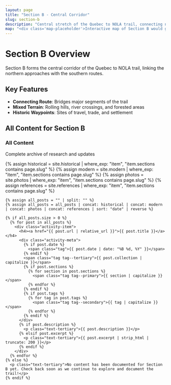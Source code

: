 ```yaml
---
layout: page
title: "Section B - Central Corridor"
slug: section-b
description: "Central stretch of the Quebec to NOLA trail, connecting northern and southern segments."
map: "<div class='map-placeholder'>Interactive map of Section B would go here</div>"
---
```


# Section B Overview

Section B forms the central corridor of the Quebec to NOLA trail, linking the northern approaches with the southern routes.

## Key Features

- **Connecting Route**: Bridges major segments of the trail
- **Mixed Terrain**: Rolling hills, river crossings, and forested areas
- **Historic Waypoints**: Sites of travel, trade, and settlement

## All Content for Section B

<div class="card">
  <div class="card__header">
    <h3 class="card__title">All Content</h3>
    <p class="card__subtitle">Complete archive of research and updates</p>
  </div>
  <div class="card__content">
    {% assign historical = site.historical | where_exp: "item", "item.sections contains page.slug" %}
    {% assign modern = site.modern | where_exp: "item", "item.sections contains page.slug" %}
    {% assign photos = site.photos | where_exp: "item", "item.sections contains page.slug" %}
    {% assign references = site.references | where_exp: "item", "item.sections contains page.slug" %}

    {% assign all_posts = "" | split: "" %}
    {% assign all_posts = all_posts | concat: historical | concat: modern | concat: photos | concat: references | sort: "date" | reverse %}

    {% if all_posts.size > 0 %}
      {% for post in all_posts %}
        <div class="activity-item">
          <h4><a href="{{ post.url | relative_url }}">{{ post.title }}</a></h4>
          <div class="activity-meta">
            {% if post.date %}
              <span class="tag">{{ post.date | date: "%B %d, %Y" }}</span>
            {% endif %}
            <span class="tag tag--tertiary">{{ post.collection | capitalize }}</span>
            {% if post.sections %}
              {% for section in post.sections %}
                <span class="tag tag--primary">{{ section | capitalize }}</span>
              {% endfor %}
            {% endif %}
            {% if post.tags %}
              {% for tag in post.tags %}
                <span class="tag tag--secondary">{{ tag | capitalize }}</span>
              {% endfor %}
            {% endif %}
          </div>
          {% if post.description %}
            <p class="text-tertiary">{{ post.description }}</p>
          {% elsif post.excerpt %}
            <p class="text-tertiary">{{ post.excerpt | strip_html | truncate: 200 }}</p>
          {% endif %}
        </div>
      {% endfor %}
    {% else %}
      <p class="text-tertiary">No content has been documented for Section B yet. Check back soon as we continue to explore and document the trail!</p>
    {% endif %}
  </div>
</div>



